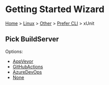 # Getting Started Wizard

[Home](/docs/wiz/readme.md) > [Linux](Linux.md) > [Other](Linux_Other.md) > [Prefer CLI](Linux_Other_Cli.md) > xUnit

## Pick BuildServer

Options:
 * [AppVeyor](Linux_Other_Cli_xUnit_AppVeyor.md)
 * [GitHubActions](Linux_Other_Cli_xUnit_GitHubActions.md)
 * [AzureDevOps](Linux_Other_Cli_xUnit_AzureDevOps.md)
 * [None](Linux_Other_Cli_xUnit_None.md)
